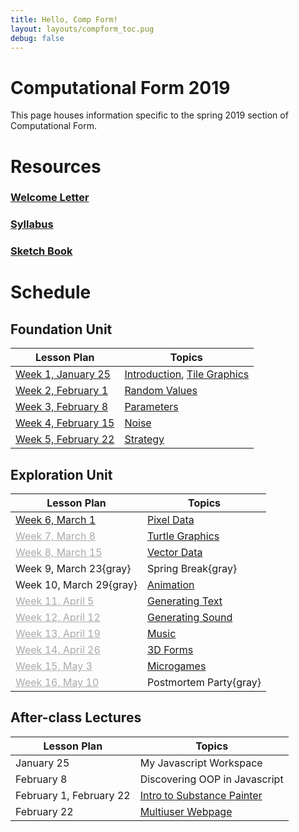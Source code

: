 ```yaml
---
title: Hello, Comp Form!
layout: layouts/compform_toc.pug
debug: false
---
```


<script src="https://cdnjs.cloudflare.com/ajax/libs/p5.js/0.5.16/p5.min.js"></script>
<script src="./index_mess.js"></script>



# Computational Form 2019

<div class="col-6 col-md-6 overview top">
This page houses information specific to the spring 2019 section of Computational Form.
</div>


# Resources

### [Welcome Letter](./welcome_letter.html)
### [Syllabus](./syllabus.html)
### [Sketch Book](http://sketches2019.compform.net/) 



# Schedule

## Foundation Unit                                

| Lesson Plan                                  | Topics                                                     |
| -------------------------------------------- | ---------------------------------------------------------- |
| [Week 1, January 25](introduction_plan.html) | [Introduction](../introduction), [Tile Graphics](../tiles) |
| [Week 2, February 1](random_plan.html)       | [Random Values](../random)                                 |
| [Week 3, February 8](parameters_plan.html)   | [Parameters](../parameters)                                |
| [Week 4, February 15](noise_plan.html)       | [Noise](../noise)                                          |
| [Week 5, February 22](strategy_plan.html)    | [Strategy](../strategy)                                    |


## Exploration Unit

| Lesson Plan                                    | Topics                        |
| ---------------------------------------------- | ----------------------------- |
| [Week 6, March 1](pixels_plan.html)            | [Pixel Data](../pixels)       |
| [Week 7, March 8](#turtles_plan.html)          | [Turtle Graphics](../turtles) |
| [Week 8, March 15](#vectors_plan.html)         | [Vector Data](../vectors)     |
| Week 9, March 23{gray}                         | Spring Break{gray}            |
| Week 10, March 29{gray}                        | [Animation](../animation)     |
| [Week 11, April 5](#text_plan.html)            | [Generating Text](../text)    |
| [Week 12, April 12](#sound_plan.html)          | [Generating Sound](../sound)  |
| [Week 13, April 19](#music_plan.html)          | [Music](../music)             |
| [Week 14, April 26](#3D_plan.html)             | [3D Forms](../3D)             |
| [Week 15, May 3](#microgames_plan.html)        | [Microgames](../microgames)   |
| [Week 16, May 10](#postmortem_party_plan.html) | Postmortem Party{gray}        |


## After-class Lectures

| Lesson Plan             | Topics                                             |
| ----------------------- | -------------------------------------------------- |
| January 25              | My Javascript Workspace                            |
| February 8              | Discovering OOP in Javascript                      |
| February 1, February 22 | [Intro to Substance Painter](../substance_painter) |
| February 22             | [Multiuser Webpage](../socketio)                   |

<style>
.top {
    padding: 0;
    font-size: 14px;
}

/* td {
    width: 50%;
} */

.table thead th, .table td, .table tr{
    padding-left: 0;
    border: none;
}

.table th:first-child {
    width: 45%;
}

.table thead th 
{
    font-family: "Miriam Libre";
    font-weight: bold;
    font-size: 10px;

}

.comp-form-toc .table a {
    border-bottom: none; 
    color: #04B;
}

.comp-form-toc .table a[href^="#"], .gray, a[href^="#"] {
    border-bottom: none; 
    color: #AAA;
}


element.style {
    
}



</style>